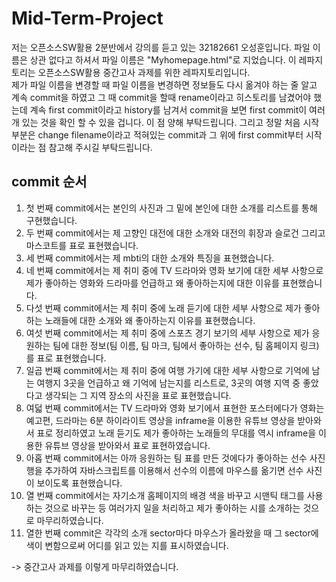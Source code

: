 # Mid-Term-Project

저는 오픈소스SW활용 2분반에서 강의를 듣고 있는 32182661 오성훈입니다. 파일 이름은 상관 없다고 하셔서 파일 이름은 "Myhomepage.html"로 지었습니다. 
이 레파지토리는 오픈소스SW활용 중간고사 과제를 위한 레파지토리입니다.   
제가 파일 이름을 변경할 때 파일 이름을 변경하면 정보들도 다시 옮겨야 하는 줄 알고 계속 commit을 하였고 그 때 commit을 할때 rename이라고 히스토리를 남겼어야 했는데
계속 first commit이라고 history를 남겨서 commit을 보면 first commit이 여러개 있는 것을 확인 할 수 있을 겁니다. 이 점 양해 부탁드립니다. 그리고 정말 처음 시작 부분은 
change filename이라고 적혀있는 commit과 그 위에 first commit부터 시작이라는 점 참고해 주시길 부탁드립니다.

## commit 순서
1. 첫 번째 commit에서는 본인의 사진과 그 밑에 본인에 대한 소개를 리스트를 통해 구현했습니다.   
2. 두 번째 commit에서는 제 고향인 대전에 대한 소개와 대전의 휘장과 슬로건 그리고 마스코트를 표로 표현했습니다.   
3. 세 번째 commit에서는 제 mbti의 대한 소개와 특징을 표현했습니다.   
4. 네 번째 commit에서는 제 취미 중에 TV 드라마와 영화 보기에 대한 세부 사항으로 제가 좋아하는 영화와 드라마를 언급하고 왜 좋아하는지에 대한 이유를 표현했습니다.   
5. 다섯 번째 commit에서는 제 취미 중에 노래 듣기에 대한 세부 사항으로 제가 좋아하는 노래들에 대한 소개와 왜 좋아하는지 이유를 표현했습니다.   
6. 여섯 번째 commit에서는 제 취미 중에 스포츠 경기 보기의 세부 사항으로 제가 응원하는 팀에 대한 정보(팀 이름, 팀 마크, 팀에서 좋아하는 선수, 팀 홈페이지 링크)를 표로 표현했습니다.   
7. 일곱 번째 commit에서는 제 취미 중에 여행 가기에 대한 세부 사항으로 기억에 남는 여행지 3곳을 언급하고 왜 기억에 남는지를 리스트로, 3곳의 여행 지역 중 좋았다고 생각되는 그 지역 장소의 사진을 표로 표현했습니다.   
8. 여덟 번째 commit에서는 TV 드라마와 영화 보기에서 표현한 포스터에다가 영화는 예고편, 드라마는 6분 하이라이트 영상을 inframe을 이용한 유튜브 영상을 받아와서 표로 정리하였고 노래 듣기도 제가 좋아하는 노래들의 무대를 역시 inframe을 이용한 유튜브 영상을 받아와서 표로 표현하였습니다.   
9. 아홉 번째 commit에서는 아까 응원하는 팀 표를 만든 것에다가 좋아하는 선수 사진 행을 추가하여 자바스크립트를 이용해서 선수의 이름에 마우스를 옮기면 선수 사진이 보이도록 표현했습니다. 
10. 열 번째 commit에서는 자기소개 홈페이지의 배경 색을 바꾸고 시맨틱 태그를 사용하는 것으로 바꾸는 등 여러가지 일을 처리하고 제가 좋아하는 시를 소개하는 것으로 마무리하였습니다.  
11. 열한 번째 commit은 각각의 소개 sector마다 마우스가 올라왔을 때 그 sector에 색이 변함으로써 어디를 읽고 있는 지를 표시하였습니다.      
   
-> 중간고사 과제를 이렇게 마무리하였습니다. 
